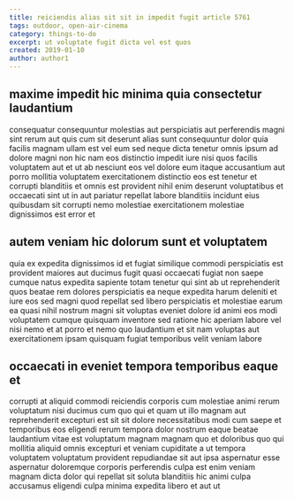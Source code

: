 ```yaml
---
title: reiciendis alias sit sit in impedit fugit article 5761
tags: outdoor, open-air-cinema
category: things-to-do
excerpt: ut voluptate fugit dicta vel est quos
created: 2019-01-10
author: author1
---
```


## maxime impedit hic minima quia consectetur laudantium

consequatur consequuntur molestias aut perspiciatis aut perferendis magni sint rerum aut quis cum sit deserunt alias sunt consequuntur dolor quia facilis magnam ullam est vel eum sed neque dicta tenetur omnis ipsum ad dolore magni non hic nam eos distinctio impedit iure nisi quos facilis voluptatem aut et ut ab nesciunt eos vel dolore eum itaque accusantium aut porro mollitia voluptatem exercitationem distinctio eos est tenetur et corrupti blanditiis et omnis est provident nihil enim deserunt voluptatibus et occaecati sint ut in aut pariatur repellat labore blanditiis incidunt eius quibusdam sit corrupti nemo molestiae exercitationem molestiae dignissimos est error et

## autem veniam hic dolorum sunt et voluptatem

quia ex expedita dignissimos id et fugiat similique commodi perspiciatis est provident maiores aut ducimus fugit quasi occaecati fugiat non saepe cumque natus expedita sapiente totam tenetur qui sint ab ut reprehenderit quos beatae rem dolores perspiciatis ea neque expedita harum deleniti et iure eos sed magni quod repellat sed libero perspiciatis et molestiae earum ea quasi nihil nostrum magni sit voluptas eveniet dolore id animi eos modi voluptatem cumque quisquam inventore sed ratione hic aperiam labore vel nisi nemo et at porro et nemo quo laudantium et sit nam voluptas aut exercitationem ipsam quisquam fugiat temporibus velit veniam labore

## occaecati in eveniet tempora temporibus eaque et

corrupti at aliquid commodi reiciendis corporis cum molestiae animi rerum voluptatum nisi ducimus cum quo qui et quam ut illo magnam aut reprehenderit excepturi est sit sit dolore necessitatibus modi cum saepe et temporibus eos eligendi rerum tempora dolor nostrum eaque beatae laudantium vitae est voluptatum magnam magnam quo et doloribus quo qui mollitia aliquid omnis excepturi et veniam cupiditate a ut tempora voluptatem voluptatum provident repudiandae sit aut ipsa aspernatur esse aspernatur doloremque corporis perferendis culpa est enim veniam magnam dicta dolor qui repellat sit soluta blanditiis hic animi culpa accusamus eligendi culpa minima expedita libero et aut ut

